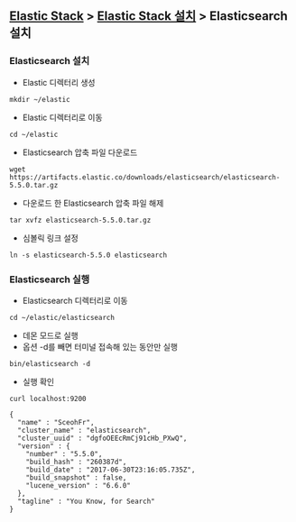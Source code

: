 ﻿## [Elastic Stack](https://github.com/colaboy2010hot/ElasticStack/blob/master/README.md) > [Elastic Stack 설치](https://github.com/colaboy2010hot/ElasticStack/blob/master/Install/README.md) > Elasticsearch 설치

### Elasticsearch 설치

* Elastic 디렉터리 생성
```
mkdir ~/elastic
```
 * Elastic 디렉터리로 이동
```
cd ~/elastic
```
* Elasticsearch 압축 파일 다운로드
```
wget https://artifacts.elastic.co/downloads/elasticsearch/elasticsearch-5.5.0.tar.gz
```
* 다운로드 한 Elasticsearch 압축 파일 해제 
```
tar xvfz elasticsearch-5.5.0.tar.gz
```

* 심볼릭 링크 설정
```
ln -s elasticsearch-5.5.0 elasticsearch
```

### Elasticsearch 실행

* Elasticsearch 디렉터리로 이동
```
cd ~/elastic/elasticsearch
```
* 데몬 모드로 실행
* 옵션 -d를 빼면 터미널 접속해 있는 동안만 실행
```
bin/elasticsearch -d
```
* 실행 확인
```
curl localhost:9200
```
```
{
  "name" : "SceohFr",
  "cluster_name" : "elasticsearch",
  "cluster_uuid" : "dgfoOEEcRmCj91cHb_PXwQ",
  "version" : {
    "number" : "5.5.0",
    "build_hash" : "260387d",
    "build_date" : "2017-06-30T23:16:05.735Z",
    "build_snapshot" : false,
    "lucene_version" : "6.6.0"
  },
  "tagline" : "You Know, for Search"
}
```